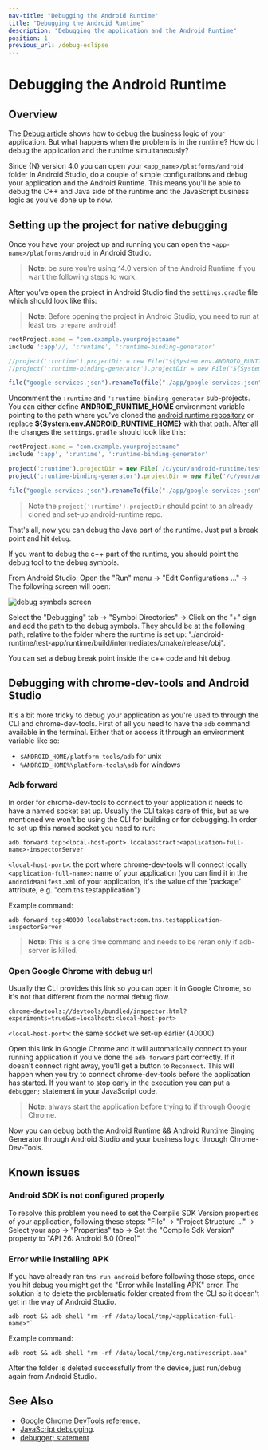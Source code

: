 ```yaml
---
nav-title: "Debugging the Android Runtime"
title: "Debugging the Android Runtime"
description: "Debugging the application and the Android Runtime"
position: 1
previous_url: /debug-eclipse
---
```


# Debugging the Android Runtime

## Overview

The [Debug article](./debug-cli) shows how to debug the business logic of your application. But what happens when the problem is in the runtime? How do I debug the application and the runtime simultaneously?

Since {N} version 4.0 you can open your `<app_name>/platforms/android` folder in Android Studio, do a couple of simple configurations and debug your application and the Android Runtime. This means you'll be able to debug the C++ and Java side of the runtime and the JavaScript business logic as you've done up to now.

## Setting up the project for native debugging

Once you have your project up and running you can open the `<app-name>/platforms/android` in Android Studio.

> **Note**: be sure you're using ^4.0 version of the Android Runtime if you want the following steps to work.

After you've open the project in Android Studio find the `settings.gradle` file which should look like this:

> **Note**: Before opening the project in Android Studio, you need to run at least `tns prepare android`!

``` JavaScript
rootProject.name = "com.example.yourprojectname"
include ':app'//, ':runtime', ':runtime-binding-generator'

//project(':runtime').projectDir = new File("${System.env.ANDROID_RUNTIME_HOME}/test-app/runtime")
//project(':runtime-binding-generator').projectDir = new File("${System.env.ANDROID_RUNTIME_HOME}/test-app/runtime-binding-generator")

file("google-services.json").renameTo(file("./app/google-services.json"))
```

Uncomment the `:runtime` and `':runtime-binding-generator` sub-projects. You can either define **ANDROID_RUNTIME_HOME** environment variable pointing to the path where you've cloned the [android runtime repository](https://github.com/NativeScript/android-runtime) or replace **${System.env.ANDROID_RUNTIME_HOME}** with that path.
After all the changes the `settings.gradle` should look like this:

``` JavaScript
rootProject.name = "com.example.yourprojectname"
include ':app', ':runtime', ':runtime-binding-generator'

project(':runtime').projectDir = new File('/c/your/android-runtime/test-app/runtime')
project(':runtime-binding-generator').projectDir = new File('/c/your/android-runtime/test-app/runtime-binding-generator')

file("google-services.json").renameTo(file("./app/google-services.json"))
```

> Note the `project(':runtime').projectDir` should point to an already cloned and set-up android-runtime repo.

That's all, now you can debug the Java part of the runtime. Just put a break point and hit `debug`.

If you want to debug the c++ part of the runtime, you should point the debug tool to the debug symbols.

From Android Studio: Open the "Run" menu -> "Edit Configurations ..." -> The following screen will open:

![debug symbols screen](./debug-symbols-screen.png)

Select the "Debugging" tab -> "Symbol Directories" -> Click on the "+" sign and add the path to the debug symbols. They should be at the following path, relative to the folder where the runtime is set up: "./android-runtime/test-app/runtime/build/intermediates/cmake/release/obj".

You can set a debug break point inside the c++ code and hit debug.

## Debugging with chrome-dev-tools and Android Studio

It's a bit more tricky to debug your application as you're used to through the CLI and chrome-dev-tools.
First of all you need to have the `adb` command available in the terminal. Either that or access it through an environment variable like so:

* `$ANDROID_HOME/platform-tools/adb` for unix
* `%ANDROID_HOME%\platform-tools\adb` for windows

### Adb forward

In order for chrome-dev-tools to connect to your application it needs to have a named socket set up. Usually the CLI takes care of this, but as we mentioned we won't be using the CLI for building or for debugging. In order to set up this named socket you need to run:

``` Shell
adb forward tcp:<local-host-port> localabstract:<application-full-name>-inspectorServer
```

`<local-host-port>`: the port where chrome-dev-tools will connect locally
`<application-full-name>`: name of your application (you can find it in the `AndroidManifest.xml` of your application, it's the value of the 'package' attribute, e.g. "com.tns.testapplication")

Example command:

``` Shell
adb forward tcp:40000 localabstract:com.tns.testapplication-inspectorServer
```

> **Note**: This is a one time command and needs to be reran only if adb-server is killed.

### Open Google Chrome with debug url

Usually the CLI provides this link so you can open it in Google Chrome, so it's not that different from the normal debug flow.

``` Shell
chrome-devtools://devtools/bundled/inspector.html?experiments=true&ws=localhost:<local-host-port>
```

`<local-host-port>`: the same socket we set-up earlier (40000)

Open this link in Google Chrome and it will automatically connect to your running application if you've done the `adb forward` part correctly.
If it doesn't connect right away, you'll get a button to `Reconnect`. This will happen when you try to connect chrome-dev-tools before the application has started.
If you want to stop early in the execution you can put a `debugger;` statement in your JavaScript code.

> **Note**: always start the application before trying to if through Google Chrome.

Now you can debug both the Android Runtime && Android Runtime Binging Generator through Android Studio and your business logic through Chrome-Dev-Tools.

## Known issues

### Android SDK is not configured properly

To resolve this problem you need to set the Compile SDK Version properties of your application, following these steps:
"File" -> "Project Structure ..." -> Select your app -> "Properties" tab -> Set the "Compile Sdk Version" property to "API 26: Android 8.0 (Oreo)"

### Error while Installing APK

If you have already ran `tns run android` before following those steps, once you hit debug you might get the "Error while Installing APK" error. The solution is to delete the problematic folder created from the CLI so it doesn't get in the way of Android Studio.

``` Shell
adb root && adb shell "rm -rf /data/local/tmp/<application-full-name>"`
```

Example command:

``` Shell
adb root && adb shell "rm -rf /data/local/tmp/org.nativescript.aaa"
```

After the folder is deleted successfully from the device, just run/debug again from Android Studio.

## See Also

* [Google Chrome DevTools reference](https://developer.chrome.com/devtools/index).
* [JavaScript debugging](https://developer.chrome.com/devtools/docs/javascript-debugging).
* [debugger; statement](https://developer.mozilla.org/en/docs/Web/JavaScript/Reference/Statements/debugger)
